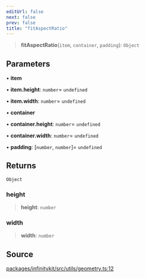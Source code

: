 ```yaml
---
editUrl: false
next: false
prev: false
title: "fitAspectRatio"
---
```


> **fitAspectRatio**(`item`, `container`, `padding`): `Object`

## Parameters

• **item**

• **item\.height**: `number`= `undefined`

• **item\.width**: `number`= `undefined`

• **container**

• **container\.height**: `number`= `undefined`

• **container\.width**: `number`= `undefined`

• **padding**: [`number`, `number`]= `undefined`

## Returns

`Object`

### height

> **height**: `number`

### width

> **width**: `number`

## Source

[packages/infinitykit/src/utils/geometry.ts:12](https://github.com/nodenogg-in/alpha-p2p/blob/8383a4b/packages/infinitykit/src/utils/geometry.ts#L12)
